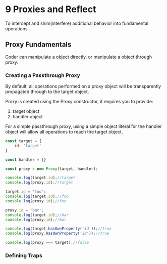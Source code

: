 # 9 Proxies and Reflect

To intercept and shim(interfere) additional behavior into fundamental operations.

## Proxy Fundamentals

Coder can manipulate a object directly, or manipulate a object through proxy.

### Creating a Passthrough Proxy

By default, all operations performed on a proxy object will be transparently propagated through to the target object.

Proxy is created using the Proxy constructor, it requires you to provide:
1. target object
2. handler object

For a simple passthrough proxy, using a simple object literal for the handler object will allow all operations to reach the target object.

```js
const target = {
    id: 'target'
}

const handler = {}

const proxy = new Proxy(target, handler);

console.log(target.id);//target
console.log(proxy.id);//target

target.id = 'foo';
console.log(target.id);//foo
console.log(proxy.id);//foo

proxy.id = 'bar';
console.log(target.id);//bar
console.log(proxy.id);//bar

console.log(target.hasOwnProperty('id'));//true
console.log(proxy.hasOwnProperty('id'));//true

console.log(proxy === target);//false
```

### Defining Traps
